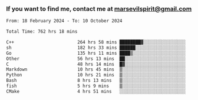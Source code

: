 ### If you want to find me, contact me at marsevilspirit@gmail.com

<!--
**marsevilspirit/marsevilspirit** is a ✨ _special_ ✨ repository because its `README.md` (this file) appears on your GitHub profile.

Here are some ideas to get you started:

- 🔭 I’m currently working on ...
- 🌱 I’m currently learning ...
- 👯 I’m looking to collaborate on ...
- 🤔 I’m looking for help with ...
- 💬 Ask me about ...
- 📫 How to reach me: ...
- 😄 Pronouns: ...
- ⚡ Fun fact: ...
-->
<!--START_SECTION:waka-->

```txt
From: 18 February 2024 - To: 10 October 2024

Total Time: 762 hrs 18 mins

C++                        264 hrs 58 mins ████████▓░░░░░░░░░░░░░░░░   34.76 %
sh                         182 hrs 33 mins ██████░░░░░░░░░░░░░░░░░░░   23.95 %
Go                         135 hrs 11 mins ████▒░░░░░░░░░░░░░░░░░░░░   17.73 %
Other                      56 hrs 13 mins  ██░░░░░░░░░░░░░░░░░░░░░░░   07.38 %
C                          48 hrs 14 mins  █▓░░░░░░░░░░░░░░░░░░░░░░░   06.33 %
Markdown                   10 hrs 45 mins  ▒░░░░░░░░░░░░░░░░░░░░░░░░   01.41 %
Python                     10 hrs 21 mins  ▒░░░░░░░░░░░░░░░░░░░░░░░░   01.36 %
Bash                       8 hrs 13 mins   ▒░░░░░░░░░░░░░░░░░░░░░░░░   01.08 %
fish                       5 hrs 9 mins    ▒░░░░░░░░░░░░░░░░░░░░░░░░   00.68 %
CMake                      4 hrs 51 mins   ░░░░░░░░░░░░░░░░░░░░░░░░░   00.64 %
```

<!--END_SECTION:waka-->
